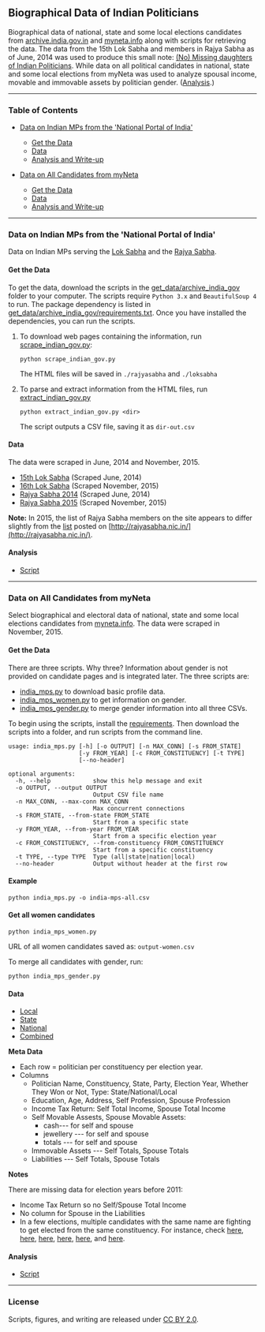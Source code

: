 ## Biographical Data of Indian Politicians

Biographical data of national, state and some local elections candidates from [archive.india.gov.in](https://www.archive.india.gov.in/) and [myneta.info](http://www.myneta.info/) along with scripts for retrieving the data. The data from the 15th Lok Sabha and members in Rajya Sabha as of June, 2014 was used to produce this small note: [(No) Missing daughters of Indian Politicians](http://gbytes.gsood.com/2014/06/29/missing-daughters-of-indian-politicians/). While data on all political candidates in national, state and some local elections from myNeta was used to analyze spousal income, movable and immovable assets by politician gender. ([Analysis](analysis/myneta.md).)

----
### Table of Contents

* [Data on Indian MPs from the 'National Portal of India'](#data-on-indian-mps-from-the-national-portal-of-india)  
  * [Get the Data](#get-the-data)
  * [Data](#data)
  * [Analysis and Write-up](#analysis)

* [Data on All Candidates from myNeta](#data-on-all-candidates-from-myneta)
  * [Get the Data](#get-the-data-1)
  * [Data](#data-1)
  * [Analysis and Write-up](#analysis-1) 

----

### Data on Indian MPs from the 'National Portal of India'

Data on Indian MPs serving the [Lok Sabha](http://www.archive.india.gov.in/govt/loksabha.php?alpha=all) and the [Rajya Sabha](http://www.archive.india.gov.in/govt/rajyasabha.php?alpha=all). 

#### Get the Data

To get the data, download the scripts in the [get_data/archive_india_gov](get_data/archive_india_gov) folder to your computer. The scripts require `Python 3.x` and `BeautifulSoup 4` to run. The package dependency is listed in [get_data/archive_india_gov/requirements.txt](get_data/archive_india_gov/requirements.txt). Once you have installed the dependencies, you can run the scripts.

1.  To download web pages containing the information, run [scrape_indian_gov.py](scripts/scrape_indian_gov.py): 
	```
	python scrape_indian_gov.py
	```
	The HTML files will be saved in `./rajyasabha` and `./loksabha`  

2. To parse and extract information from the HTML files, run [extract_indian_gov.py](scripts/extract_indian_gov.py)

	```
	python extract_indian_gov.py <dir>
	```
	The script outputs a CSV file, saving it as `dir-out.csv`  

#### Data

The data were scraped in June, 2014 and November, 2015.    
* [15th Lok Sabha](data/loksabha_2014.csv) (Scraped June, 2014)  
* [16th Lok Sabha](data/loksabha_2015.csv) (Scraped November, 2015)  
* [Rajya Sabha 2014](data/rajyasabha_2014.csv)  (Scraped June, 2014)  
* [Rajya Sabha 2015](data/rajyasabha_2015.csv)  (Scraped November, 2015)

**Note:** In 2015, the list of Rajya Sabha members on the site appears to differ slightly from the [list](data/rajyasabha_rajyasabha_in_nov_2015.csv) posted on [http://rajyasabha.nic.in/](http://rajyasabha.nic.in/).  

#### Analysis 
* [Script](analysis/indiamps.R)

----

### Data on All Candidates from myNeta

Select biographical and electoral data of national, state and some local elections candidates from [myneta.info](http://myneta.info). The data were scraped in November, 2015. 

#### Get the Data
There are three scripts. Why three? Information about gender is not provided on candidate pages and is integrated later. The three scripts are:  
* [india_mps.py](india_mps.py) to download basic profile data.
* [india_mps_women.py](india_mps_women.py) to get information on gender.
* [india_mps_gender.py](india_mps_gender.py) to merge gender information into all three CSVs.

To begin using the scripts, install the [requirements](requirements.txt). Then download the scripts into a folder, and run scripts from the command line. 

```
usage: india_mps.py [-h] [-o OUTPUT] [-n MAX_CONN] [-s FROM_STATE]
                    [-y FROM_YEAR] [-c FROM_CONSTITUENCY] [-t TYPE]
                    [--no-header]

optional arguments:
  -h, --help            show this help message and exit
  -o OUTPUT, --output OUTPUT
                        Output CSV file name
  -n MAX_CONN, --max-conn MAX_CONN
                        Max concurrent connections
  -s FROM_STATE, --from-state FROM_STATE
                        Start from a specific state
  -y FROM_YEAR, --from-year FROM_YEAR
                        Start from a specific election year
  -c FROM_CONSTITUENCY, --from-constituency FROM_CONSTITUENCY
                        Start from a specific constituency
  -t TYPE, --type TYPE  Type (all|state|nation|local)
  --no-header           Output without header at the first row
```

#### Example

```
python india_mps.py -o india-mps-all.csv
```

#### Get all women candidates

```
python india_mps_women.py
```

URL of all women candidates saved as: `output-women.csv`

To merge all candidates with gender, run:

```
python india_mps_gender.py
```

#### Data  

* [Local](data/india-mps-all-local.csv)
* [State](data/india-mps-all-state.csv)
* [National](data/india-mps-all-nation.csv)
* [Combined](data/myneta_data.csv)

**Meta Data**
* Each row = politician per constituency per election year. 
* Columns  
    * Politician Name, Constituency, State, Party, Election Year, Whether They Won or Not, Type: State/National/Local  
    * Education, Age, Address, Self Profession, Spouse Profession 
    * Income Tax Return: Self Total Income, Spouse Total Income  
    * Self Movable Assests, Spouse Movable Assets: 
      * cash--- for self and spouse  
      * jewellery --- for self and spouse  
      * totals --- for self and spouse    
    * Immovable Assets --- Self Totals, Spouse Totals  
    * Liabilities      --- Self Totals, Spouse Totals 

**Notes**

There are missing data for election years before 2011: 

* Income Tax Return so no Self/Spouse Total Income
* No column for Spouse in the Liabilities
* In a few elections, multiple candidates with the same name are fighting to get elected from the same constituency. For instance, check [here](http://www.myneta.info/pmc2007/index.php?action=show_candidates&constituency_id=19), [here](http://www.myneta.info/bmc2012/index.php?action=show_candidates&constituency_id=110), [here](http://www.myneta.info/mcd2012/index.php?action=show_candidates&constituency_id=213), [here](http://www.myneta.info/mcd2012/index.php?action=show_candidates&constituency_id=141), [here](http://www.myneta.info/mcd2012/index.php?action=show_candidates&constituency_id=171), and [here](http://www.myneta.info/pmc2007/index.php?action=show_candidates&constituency_id=19).

#### Analysis 
* [Script](analysis/myneta.R)

----

### License
Scripts, figures, and writing are released under [CC BY 2.0](https://creativecommons.org/licenses/by/2.0/). 
